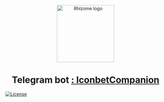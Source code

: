 <p align="center">
  <img 
    src="https://avatars1.githubusercontent.com/u/53635700?s=400&v=4" 
    width="180px"
    alt="Rhizome logo">
</p>

<h1 align="center">Telegram bot <a href="https://t.me/Iconbethistorybot" />: IconbetCompanion </a> </h1>

[![License](https://img.shields.io/badge/License-Apache%202.0-blue.svg)](https://opensource.org/licenses/Apache-2.0)

